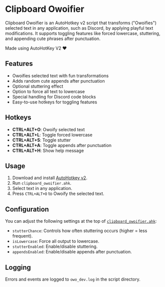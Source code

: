 # Clipboard Owoifier

Clipboard Owoifier is an AutoHotkey v2 script that transforms ("Owoifies") selected text in any application, such as Discord, by applying playful text modifications. It supports toggling features like forced lowercase, stuttering, and appending cute phrases after punctuation.

Made using AutoHotKey V2 ❤

## Features

- Owoifies selected text with fun transformations
- Adds random cute appends after punctuation
- Optional stuttering effect
- Option to force all text to lowercase
- Special handling for Discord code blocks
- Easy-to-use hotkeys for toggling features

## Hotkeys

- **CTRL+ALT+O**: Owoify selected text
- **CTRL+ALT+L**: Toggle forced lowercase
- **CTRL+ALT+S**: Toggle stutter
- **CTRL+ALT+A**: Toggle appends after punctuation
- **CTRL+ALT+H**: Show help message

## Usage

1. Download and install [AutoHotkey v2](https://www.autohotkey.com/).
2. Run `clipboard_owoifier.ahk`.
3. Select text in any application.
4. Press `CTRL+ALT+O` to Owoify the selected text.

## Configuration

You can adjust the following settings at the top of [`clipboard_owoifier.ahk`](clipboard_owoifier.ahk):

- `stutterChance`: Controls how often stuttering occurs (higher = less frequent).
- `isLowercase`: Force all output to lowercase.
- `stutterEnabled`: Enable/disable stuttering.
- `appendsEnabled`: Enable/disable appends after punctuation.

## Logging

Errors and events are logged to `owo_dev.log` in the script directory.